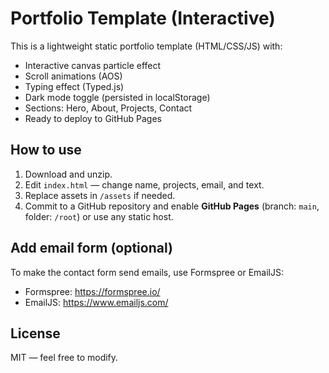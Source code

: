 # Portfolio Template (Interactive)

This is a lightweight static portfolio template (HTML/CSS/JS) with:
- Interactive canvas particle effect
- Scroll animations (AOS)
- Typing effect (Typed.js)
- Dark mode toggle (persisted in localStorage)
- Sections: Hero, About, Projects, Contact
- Ready to deploy to GitHub Pages

## How to use
1. Download and unzip.
2. Edit `index.html` — change name, projects, email, and text.
3. Replace assets in `/assets` if needed.
4. Commit to a GitHub repository and enable **GitHub Pages** (branch: `main`, folder: `/root`) or use any static host.

## Add email form (optional)
To make the contact form send emails, use Formspree or EmailJS:
- Formspree: https://formspree.io/
- EmailJS: https://www.emailjs.com/

## License
MIT — feel free to modify.
